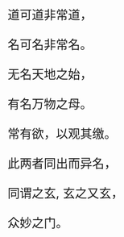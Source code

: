 <font size="5">

道可道非常道，

名可名非常名。

无名天地之始，

有名万物之母。

常有欲，以观其缴。

此两者同出而异名，

同谓之玄, 玄之又玄，

众妙之门。

</font>
